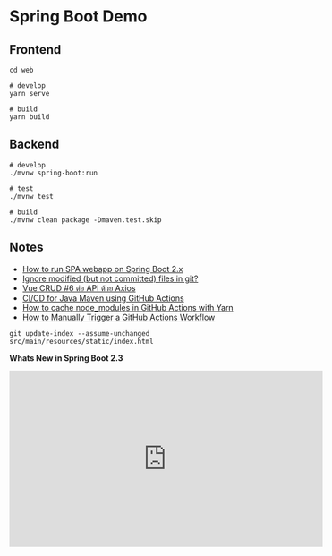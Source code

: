 # Spring Boot Demo

## Frontend

```
cd web

# develop
yarn serve

# build
yarn build
```

## Backend

```
# develop
./mvnw spring-boot:run

# test
./mvnw test

# build
./mvnw clean package -Dmaven.test.skip
```

## Notes

- [How to run SPA webapp on Spring Boot 2.x](https://dev.to/composite/how-to-run-spa-webapp-with-spring-boot-2-x-5gdo)
- [Ignore modified (but not committed) files in git?](https://stackoverflow.com/questions/655243/ignore-modified-but-not-committed-files-in-git)
- [Vue CRUD #6 ต่อ API ด้วย Axios](https://medium.com/@sariz.wachirasook/vue-crud-6-api-5b5baf523332)
- [CI/CD for Java Maven using GitHub Actions](https://medium.com/@alexander.volminger/ci-cd-for-java-maven-using-github-actions-d009a7cb4b8f)
- [How to cache node_modules in GitHub Actions with Yarn](https://dev.to/mpocock1/how-to-cache-nodemodules-in-github-actions-with-yarn-24eh)
- [How to Manually Trigger a GitHub Actions Workflow](https://levelup.gitconnected.com/how-to-manually-trigger-a-github-actions-workflow-4712542f1960)


```
git update-index --assume-unchanged src/main/resources/static/index.html
```

__Whats New in Spring Boot 2.3__

<iframe width="560" height="315" src="https://www.youtube.com/embed/WL7U-yGfUXA" frameborder="0" allow="accelerometer; autoplay; encrypted-media; gyroscope; picture-in-picture" allowfullscreen></iframe>
